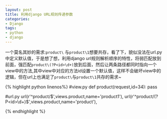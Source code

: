 ```yaml
---
layout: post
title: 利用django URL规则传递参数
categories:
- Django
tags:
- python
- django
---
```


一个莫名其妙的需求:`product\` 与`product\1`想要共存，看了下，貌似没法在url.py中定义默认值，于是想了想，利用django url规则解析顺序的特性，将弱匹配放到前面，强匹配`product\(?P<id>\d+)`放到后面，然后让两条路径都同时指向一个view中的方法,其中view中对应的方法id设置一个默认值，这样不会破坏view中的逻辑，但在url上也满足了`product\`与`product\1`共存的需求~



{% highlight python linenos%}
#view.py
 def product(request,id=34):
 	pass

#url.py
url(r'^product/$',views.product,name='product1'),    
url(r'^product/(?P<id>\d+)$',views.product,name='product'),

{% endhighlight %}




